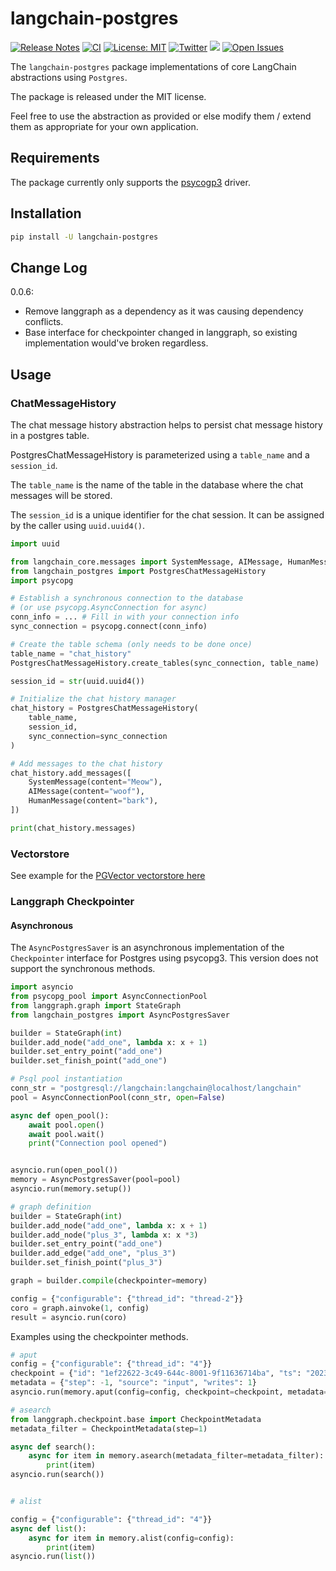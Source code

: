 # langchain-postgres

[![Release Notes](https://img.shields.io/github/release/langchain-ai/langchain-postgres)](https://github.com/langchain-ai/langchain-postgres/releases)
[![CI](https://github.com/langchain-ai/langchain-postgres/actions/workflows/ci.yml/badge.svg)](https://github.com/langchain-ai/langchain-postgres/actions/workflows/ci.yml)
[![License: MIT](https://img.shields.io/badge/License-MIT-yellow.svg)](https://opensource.org/licenses/MIT)
[![Twitter](https://img.shields.io/twitter/url/https/twitter.com/langchainai.svg?style=social&label=Follow%20%40LangChainAI)](https://twitter.com/langchainai)
[![](https://dcbadge.vercel.app/api/server/6adMQxSpJS?compact=true&style=flat)](https://discord.gg/6adMQxSpJS)
[![Open Issues](https://img.shields.io/github/issues-raw/langchain-ai/langchain-postgres)](https://github.com/langchain-ai/langchain-postgres/issues)

The `langchain-postgres` package implementations of core LangChain abstractions using `Postgres`.

The package is released under the MIT license. 

Feel free to use the abstraction as provided or else modify them / extend them as appropriate for your own application.

## Requirements

The package currently only supports the [psycogp3](https://www.psycopg.org/psycopg3/) driver.

## Installation

```bash
pip install -U langchain-postgres
```

## Change Log

0.0.6: 
- Remove langgraph as a dependency as it was causing dependency conflicts.
- Base interface for checkpointer changed in langgraph, so existing implementation would've broken regardless.

## Usage

### ChatMessageHistory

The chat message history abstraction helps to persist chat message history 
in a postgres table.

PostgresChatMessageHistory is parameterized using a `table_name` and a `session_id`.

The `table_name` is the name of the table in the database where 
the chat messages will be stored.

The `session_id` is a unique identifier for the chat session. It can be assigned
by the caller using `uuid.uuid4()`.

```python
import uuid

from langchain_core.messages import SystemMessage, AIMessage, HumanMessage
from langchain_postgres import PostgresChatMessageHistory
import psycopg

# Establish a synchronous connection to the database
# (or use psycopg.AsyncConnection for async)
conn_info = ... # Fill in with your connection info
sync_connection = psycopg.connect(conn_info)

# Create the table schema (only needs to be done once)
table_name = "chat_history"
PostgresChatMessageHistory.create_tables(sync_connection, table_name)

session_id = str(uuid.uuid4())

# Initialize the chat history manager
chat_history = PostgresChatMessageHistory(
    table_name,
    session_id,
    sync_connection=sync_connection
)

# Add messages to the chat history
chat_history.add_messages([
    SystemMessage(content="Meow"),
    AIMessage(content="woof"),
    HumanMessage(content="bark"),
])

print(chat_history.messages)
```


### Vectorstore

See example for the [PGVector vectorstore here](https://github.com/langchain-ai/langchain-postgres/blob/main/examples/vectorstore.ipynb)

### Langgraph Checkpointer

#### Asynchronous

The `AsyncPostgresSaver` is an asynchronous implementation of the `Checkpointer` interface for Postgres using psycopg3.
This version does not support the synchronous methods.

```python
import asyncio
from psycopg_pool import AsyncConnectionPool
from langgraph.graph import StateGraph
from langchain_postgres import AsyncPostgresSaver

builder = StateGraph(int)
builder.add_node("add_one", lambda x: x + 1)
builder.set_entry_point("add_one")
builder.set_finish_point("add_one")

# Psql pool instantiation
conn_str = "postgresql://langchain:langchain@localhost/langchain"
pool = AsyncConnectionPool(conn_str, open=False)

async def open_pool():
    await pool.open()
    await pool.wait()
    print("Connection pool opened")


asyncio.run(open_pool())
memory = AsyncPostgresSaver(pool=pool)
asyncio.run(memory.setup())

# graph definition
builder = StateGraph(int)
builder.add_node("add_one", lambda x: x + 1)
builder.add_node("plus_3", lambda x: x *3)
builder.set_entry_point("add_one")
builder.add_edge("add_one", "plus_3")
builder.set_finish_point("plus_3")

graph = builder.compile(checkpointer=memory)

config = {"configurable": {"thread_id": "thread-2"}}
coro = graph.ainvoke(1, config)
result = asyncio.run(coro)

```

Examples using the checkpointer methods.
```python
# aput
config = {"configurable": {"thread_id": "4"}}
checkpoint = {"id": "1ef22622-3c49-644c-8001-9f11636714ba", "ts": "2023-05-03T10:00:00Z", "data": {"key": "value"}}
metadata = {"step": -1, "source": "input", "writes": 1}
asyncio.run(memory.aput(config=config, checkpoint=checkpoint, metadata=metadata))

# asearch
from langgraph.checkpoint.base import CheckpointMetadata
metadata_filter = CheckpointMetadata(step=1)

async def search():
    async for item in memory.asearch(metadata_filter=metadata_filter):
        print(item)
asyncio.run(search())


# alist

config = {"configurable": {"thread_id": "4"}}
async def list():
    async for item in memory.alist(config=config):
        print(item)
asyncio.run(list())

```